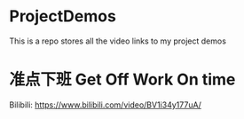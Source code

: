 # ProjectDemos
This is a repo stores all the video links to my project demos

# 准点下班 Get Off Work On time
Bilibili: https://www.bilibili.com/video/BV1i34y177uA/
